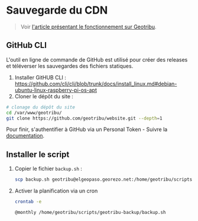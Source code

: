 # Sauvegarde du CDN

> Voir [l'article présentant le fonctionnement sur Geotribu](https://static.geotribu.fr/contribuer/internal/backup/).

## GitHub CLI

L'outil en ligne de commande de GitHub est utilisé pour créer des releases et téléverser les sauvegardes des fichiers statiques.

1. Installer GitHUB CLI : <https://github.com/cli/cli/blob/trunk/docs/install_linux.md#debian-ubuntu-linux-raspberry-pi-os-apt>
2. Cloner le dépôt du site :

```bash
# clonage du dépôt du site
cd /var/www/geotribu/
git clone https://github.com/geotribu/website.git --depth=1
```

Pour finir, s'authentifier à GitHub via un Personal Token - Suivre la [documentation](https://cli.github.com/manual/).

## Installer le script

1. Copier le fichier `backup.sh` :

    ```bash
    scp backup.sh geotribu@elgeopaso.georezo.net:/home/geotribu/scripts/geotribu-backup/
    ```

2. Activer la planification via un cron

    ```bash
    crontab -e
    ```

    ```cron
    @monthly /home/geotribu/scripts/geotribu-backup/backup.sh
    ```
